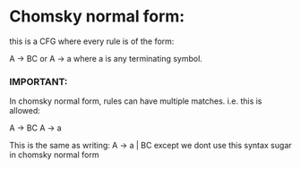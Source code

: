 

# Chomsky normal form:
this is a CFG where every rule is of the form:

A -> BC
or
A -> a
where a is any terminating symbol.

### IMPORTANT:
In chomsky normal form, rules can have multiple matches.
i.e. this is allowed:

A -> BC
A -> a

This is the same as writing:
A -> a | BC
except we dont use this syntax sugar in chomsky normal form

